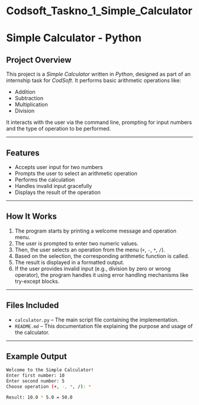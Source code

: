 # Codsoft_Taskno_1_Simple_Calculator

# Simple Calculator - Python

## Project Overview

This project is a *Simple Calculator* written in *Python*, designed as part of an internship task for *CodSoft*. It performs basic arithmetic operations like:

- Addition
- Subtraction 
- Multiplication  
- Division

It interacts with the user via the command line, prompting for input numbers and the type of operation to be performed.

---

## Features

- Accepts user input for two numbers
- Prompts the user to select an arithmetic operation
- Performs the calculation
- Handles invalid input gracefully
- Displays the result of the operation

---

## How It Works

1. The program starts by printing a welcome message and operation menu.
2. The user is prompted to enter two numeric values.
3. Then, the user selects an operation from the menu (`+`, `-`, `*`, `/`).
4. Based on the selection, the corresponding arithmetic function is called.
5. The result is displayed in a formatted output.
6. If the user provides invalid input (e.g., division by zero or wrong operator), the program handles it using error handling mechanisms like try-except blocks.

---

## Files Included

- `calculator.py` – The main script file containing the implementation.
- `README.md` – This documentation file explaining the purpose and usage of the calculator.

---

## Example Output

```bash
Welcome to the Simple Calculator!
Enter first number: 10
Enter second number: 5
Choose operation (+, -, *, /): *

Result: 10.0 * 5.0 = 50.0
